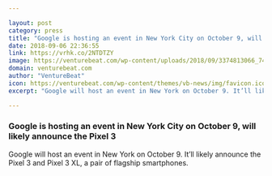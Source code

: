 ```yaml
---

layout: post
category: press
title: "Google is hosting an event in New York City on October 9, will likely announce the Pixel 3"
date: 2018-09-06 22:36:55
link: https://vrhk.co/2NTDTZY
image: https://venturebeat.com/wp-content/uploads/2018/09/3374813066_74a4827ca6_b.jpg?fit=1024%2C682&strip=all
domain: venturebeat.com
author: "VentureBeat"
icon: https://venturebeat.com/wp-content/themes/vb-news/img/favicon.ico
excerpt: "Google will host an event in New York on October 9. It’ll likely announce the Pixel 3 and Pixel 3 XL, a pair of flagship smartphones."

---
```


### Google is hosting an event in New York City on October 9, will likely announce the Pixel 3

Google will host an event in New York on October 9. It’ll likely announce the Pixel 3 and Pixel 3 XL, a pair of flagship smartphones.